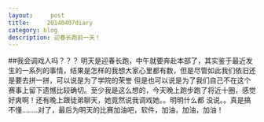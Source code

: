 ```yaml
---
layout:     post
title:     20140407diary
category: blog
description: 迎春长跑前一天！
---
```

##我会调戏人吗？？？
    明天是迎春长跑，中午就要奔赴本部了，其实鉴于最近发生的一系列的事情，结果是怎样的我想大家心里都有数，但是尽管如此我们依旧还是要去拼一拼，可以说是为了学院的荣誉
但是也可以说是为了我们自己不在这个赛事上留下遗憾比较确切。至少我是这么想的，今天晚上跑步跑了将近十圈，感觉好爽啊！还有晚上跟徒弟聊天，她竟然说我调戏她。。明明什么都
没说。。真是搞不懂........对了，最后为明天的比赛加油吧，软件，加油，加油，加油！